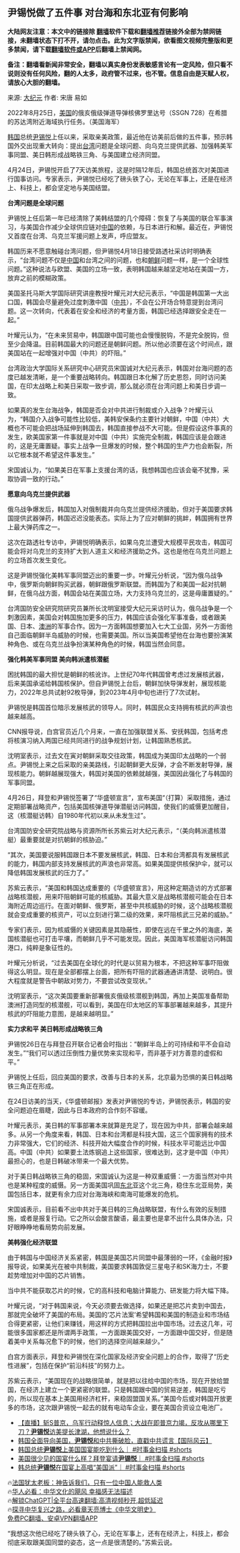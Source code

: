  <!-- 面包屑导航 --> <h2>尹锡悦做了五件事 对台海和东北亚有何影响</h2> <p class="notice"><b>大陆网友注意：本文中的链接除 <a href="https://github.com/bannedbook/fanqiang" >翻墙</a>软件下载和<a href="https://github.com/killgcd/justmysocks/blob/master/README.md">翻墙推荐</a>链接外全部为禁网链接，未翻墙状态下打不开，请勿点击。此为文字版禁闻，欲看图文视频完整版和更多禁闻，请下载<a href="https://github.com/bannedbook/fanqiang">翻墙软件或APP</a>后翻墙上禁闻网。</p><p>备注：翻墙看新闻非常安全，翻墙以真实身份发表敏感言论有一定风险，但只看不说则没有任何风险，翻的人太多，政府管不过来，也不管。信息自由是天赋人权，请放心大胆的翻墙。</b></p>  <div class="entry"> <p>来源:&nbsp;<span class='wp_keywordlink_affiliate'><a href="http://www.epochtimes.com/" title="大纪元" target="_blank">大纪元</a></span>                            作者:&nbsp;宋唐 易如                                                 </p> <p>2022年8月25日，<a href="https://www.bannedbook.org/bnews/tag/%e7%be%8e%e5%9b%bd/" class="st_tag internal_tag" rel="tag" title="标签 美国 下的日志">美国</a>的俄亥俄级弹道导弹核佛罗里达号（SSGN 728）在希腊的苏达湾附近海域执行任务。（美国海军）</p> <p><a href="https://www.bannedbook.org/bnews/tag/%e9%9f%a9%e5%9b%bd/" class="st_tag internal_tag" rel="tag" title="标签 韩国 下的日志">韩国</a>总统<a href="https://www.bannedbook.org/bnews/tag/%e5%b0%b9%e9%94%a1%e6%82%a6/" class="st_tag internal_tag" rel="tag" title="标签 尹锡悦 下的日志">尹锡悦</a>上任以来，采取亲美政策，最近他在访美前后做的五件事，预示韩国外交出现重大转向：提出<a href="https://www.bannedbook.org/bnews/tag/%e5%8f%b0%e6%b9%be/" class="st_tag internal_tag" rel="tag" title="标签 台湾 下的日志">台湾</a>问题是全球问题、向乌克兰提供武器、加强韩美军事同盟、美日韩形成战略铁三角、与美国建立经济同盟。</p> <p>4月24日，尹锡悦开启了7天访美旅程，这是时隔12年后，韩国总统首次对美国进行国事访问。专家表示，尹锡悦已经吃了磅头铁了心，无论在军事上，还是在经济上、科技上，都会坚定地与美国结盟。</p> <p><strong>台湾问题是全球问题</strong></p> <p>尹锡悦上任后第一年已经清除了美韩结盟的几个障碍：恢复了与美国的联合军事演习，与美国合作减少全球供应链对<span class='wp_keywordlink_affiliate'><a href="https://www.bannedbook.org/" title="中国" target="_blank">中国</a></span>的依赖，与日本进行和解。最近在，尹锡悦又首度在台湾、乌克兰军援问题上发声，呼应盟友。</p> <p>韩国历来不愿意触碰台湾问题，但尹锡悦4月18日接受路透社采访时明确表示，“台湾问题不仅是<a href="https://www.bannedbook.org/bnews/tag/%E4%B8%AD%E5%9B%BD/" class="st_tag internal_tag" rel="tag" title="标签 中国 下的日志">中国</a>和台湾之间的问题，也和<a href="https://www.bannedbook.org/bnews/tag/%e6%9c%9d%e9%b2%9c/" class="st_tag internal_tag" rel="tag" title="标签 朝鲜 下的日志">朝鲜</a>问题一样，是一个全球性问题。”这种说法与欧盟、美国的立场一致，表明韩国越来越坚定地站在美国一方，放弃之前的模糊政策。</p> <p>美国圣托马斯大学国际研究讲座教授叶耀元对大纪元表示，“中国是韩国第一大出口国，韩国会尽量避免过度刺激中国（<a href="https://www.bannedbook.org/bnews/tag/%e4%b8%ad%e5%85%b1/" class="st_tag internal_tag" rel="tag" title="标签 中共 下的日志">中共</a>），不会在公开场合特意提到台湾问题。这一次转向，代表着在安全和经济的考量方面，韩国已经选择跟安全走在一起。”</p> <p>叶耀元认为，“在未来贸易中，韩国跟中国可能也会慢慢脱钩，不是完全脱钩，但至少会降温。目前韩国最大的问题还是朝鲜问题。所以他必须要在这个时间点，跟美国站在一起增强对中国（中共）的吓阻。”</p> <p>台湾政治大学国际关系研究中心研究员宋国诚对大纪元表示，韩国对台海问题的态度已越发清晰，是一个重要战略转向。韩国跟日本化解了历史恩怨，同时访问美国，在印太战略上和美日采取一致步调，那么就必须在台湾问题上和美日步调一致。</p> <p>如果真的发生台海战争，韩国是否会对中共进行制裁或介入战争？叶耀元认为，“韩国介入战争可能性比较低，美韩安保条约主要针对朝鲜，中国（中共）大概也不可能会把战场延伸到韩国去，韩国直接参战不大可能。但是假设这件事真的发生，欧美国家第一件事就是对中国（中共）实施完全制裁，韩国应该是会跟进的，这是无庸置疑。事实上战争一旦爆发的时候，整个韩国的生产力也会断裂，所以它根本就不希望这件事发生。”</p> <p>宋国诚认为，“如果美日在军事上支援台湾的话，我想韩国也应该会毫不犹豫，采取协调一致的行动。”</p> <p><strong>愿意向乌克兰提供武器</strong></p> <p>俄乌战争爆发后，韩国加入对俄制裁并向乌克兰提供经济援助，但对于美国要求韩国提供武器弹药，韩国迟迟没能表态。实际上为了应对朝鲜的挑衅，韩国拥有世界上最大弹药库之一。</p> <p>这次在路透社专访中，尹锡悦明确表示，如果乌克兰遭受大规模平民攻击，韩国可能会将对乌克兰的支持扩大到人道主义和经济援助之外。这也是他在乌克兰问题上的立场首次发生变化。</p> <p>这是尹锡悦强化美韩军事同盟迈出的重要一步。叶耀元分析说，“因为俄乌战争中，俄罗斯向朝鲜购买武器，朝鲜跟俄罗斯联盟。而韩国为了和美国一起对抗朝鲜，在俄乌战方面，韩国会站在美国立场，大力支持乌克兰的，这是毋庸置疑的。”</p> <p>台湾国防安全研究院研究员兼所长沈明室接受大纪元采访时认为，俄乌战争是一个刺激因素，美国会对韩国施加更多的压力，韩国应该会强化军事准备，或者跟美国、日本、<a href="https://www.bannedbook.org/bnews/tag/%e6%be%b3%e6%b4%b2/" class="st_tag internal_tag" rel="tag" title="标签 澳洲 下的日志">澳洲</a>的军事合作。因为一方面韩国想要加入七大工业国，另外一方面他自己面临朝鲜半岛威胁的时候，也需要美国。所以当美国希望他在台海也要扮演某种角色、或在乌克兰战争扮演某种角色的时候，韩国当然会同意。</p> <p><strong>强化韩美军事同盟 美向韩派遣核潜艇</strong></p> <p>困扰韩国的最大担忧是朝鲜的核讹诈。上世纪70年代韩国曾考虑过发展核武器，后来美国承诺给韩国核保护。但自尹锡悦上台后，朝鲜加快导弹发射，展现核能力，2022年总共试射92枚导弹，到2023年4月中旬也进行了7次试射。</p> <p>尹锡悦是韩国首位暗示发展核武的领导人。同时，韩国民众支持拥有核武的声浪也越来越高。</p> <p>CNN报导说，白宫官员近几个月来，一直在加强联盟关系、安抚韩国，包括考虑将核演习纳入两国已经共同进行的战争规划计划，让韩国熟悉核武。</p> <p>沈明室表示，过去文在寅对朝鲜采取交往政策，韩国成为美国印太战略的一个弱点。尹锡悦上来之后采取的亲美路线，引起朝鲜更大反弹，才会不断发射导弹，展现核能力。朝鲜越展现强大，韩国对美国的依赖就越强，美国因此强化了与韩国的军事同盟。</p>  <p>4月26日，拜登和尹锡悦签署了“华盛顿宣言”，宣布美国“（打算）采取措施，通过定期部署战略资产，包括美国核弹道导弹潜艇访问韩国，使我们的威慑更加醒目，这（核潜艇访韩）自1980年代初以来从未发生过”。</p> <p>台湾国防安全研究院战略与资源所所长苏紫云对大纪元表示，“（美向韩派遣核潜艇）最重要就是对抗朝鲜的核胁迫。”</p> <p>“其次，美国要说服韩国跟日本不要发展核武，韩国、日本和台湾都具有发展核武的能力，韩国内部支持发展核武的声浪也非常高。如果美国提供核保护伞，就可以降低韩国发展核武的压力了。”</p> <p>苏紫云表示，“美国和韩国达成重要的《华盛顿宣言》，用这种定期造访的方式部署战略核潜舰，用来吓阻朝鲜可能的核威胁。其最大意义是战略核潜舰可能会在日本海附近周边巡行。在面对朝鲜、俄罗斯，甚至中共核威胁的时候，这个战略核潜舰就会变成重要的核资产，可以立刻进行第二级的效果，来吓阻核武三兄弟的威胁。”</p> <p>专家们表示，因为核威慑的关键因素是其隐蔽性，即使在远在千里之外的海底，美国核潜艇也可打击平壤，而朝鲜几乎不可能发现。因此，美国海军核潜艇访问韩国港口，纯粹是象征性的。</p> <p>叶耀元分析说，“过去美国在全球化的时代是以贸易为根本，不把这种军事吓阻做得这么明显。现在是全部都摆上台面，把所有吓阻的武器通通讲清楚、说明白。很大程度就是警告中朝敌对势力，不要尝试改变现状。”</p> <p>沈明室表示，“这次美国要重新部署俄亥俄级核潜舰到韩国，再加上美国准备帮助澳洲打造同型的核潜舰，可以看到，美国在印太地区的军事部署越来越多，其提升核武的吓阻能力意图，是越来越明显。”</p> <p><strong>实力求和平 美日韩形成战略铁三角</strong></p> <p>尹锡悦26日在与拜登召开联合记者会时指出：“朝鲜半岛上的可持续和平不会自动发生。”“我们可以透过压倒性力量优势来实现和平，而非基于对方善意的虚假和平。”</p> <p>尹锡悦上任后，回应美国的要求，改善与日本的关系，北京最为恐惧的美日韩战略铁三角正在形成。</p> <p>在24日访美的当天，《华盛顿邮报》发表对尹锡悦的专访，尹锡悦表示，韩国的安全问题迫在眉睫，因此与日本政府的合作刻不容缓。</p>  <p>叶耀元表示，美日韩的军事部署本来就算是充足了，现在因为中共，部署会越来越多。从另一个角度来看，韩国、日本和台湾都是科技大国，这三个国家拥有的技术力非常强大，它们的经济、科技开始大幅度合作的时候，科技水平可能远比中国高。中国（中共）如果要土法炼钢追上这些国家，很难达到，这才是中国（中共）最担心的，也是日韩破冰带来一个最大优势。</p> <p>对于美日韩战略铁三角的稳固，宋国诚认为这是一种双重威慑：一方面当然对中共也是某种程度的威慑。另一方面美国巩固<a href="https://www.bannedbook.org/bnews/tag/%e4%b8%9c%e5%8c%97/" class="st_tag internal_tag" rel="tag" title="标签 东北 下的日志">东北</a>亚这个北三角，稳住东北亚局势，美国包括日本，就更有余力应对台海海峡和南海可能爆发的危机。</p> <p>宋国诚表示，目前看不出中共对于美日韩的三角战略联盟，有什么有效的反制措施，或者是报复行动。它之所以会酸言酸语，最主要也是拿不出什么具体办法，只好眼睁睁地看局势向前发展。</p> <p><strong>美韩强化经济联盟</strong></p> <p>由于韩国与中国经济关系紧密，韩国是美国芯片同盟中最薄弱的一环，《金融时报》报导说，如果美光在被中共制裁，美国要求韩国敦促三星电子和SK海力士，不要趁势增加对中国的芯片销售。</p> <p>当中共不能获取芯片的时候，它的高科技和电脑计算能力、研发能力将大幅下降。</p> <p>叶耀元说，“对于韩国来说，今天必须要去做选择，如果还是把芯片卖到中国去，那就完全破坏了美国的布局。美国的‘芯片法案’希望韩国和美国的制造业和市场结合得更紧密，让他们来赚钱，用这样的方式把韩国拉出中国市场。过去这几年，可能很多国家都还是所谓两手政策，一方面跟美国交好，一方面跟中国交好，但是随着美中关系每况愈下的时候，他们的选择空间越来越少。”</p> <p>白宫方面表示，拜登和尹锡悦在深化国家及经济安全问题上的合作，取得了“历史性进展”，包括在保护“前沿科技”的努力上。</p> <p>苏紫云表示，“美国现在的战略很简单，就是把以往给中国的市场，现在开放给盟国，在经济上建立一个更紧密的联盟。只是韩国跟中国的贸易逆差，韩国是吃亏的，所以现在基本上美国用经济杠杆，来稳固盟国关系。”美国今后或对韩国开放更多的市场，这次跟尹锡悦一起去的就有电动车企业，要在美国合资设立电池厂。</p> <!--<div id="taboola-mid-1"></div>--><ul class='op-related-articles' title='相关阅读'> <li><a href='https://www.bannedbook.org/bnews/sohnews/20230429/1878230.html' target='_blank'>【直播】斩S普京，乌军行动释惊人信息；大战在即普京力竭，反攻从哪里下刀？<b>尹锡悦</b>访美提长津湖，他想说什么？</a></li> <li><a href='https://www.bannedbook.org/bnews/bannedvideo/20230429/1878144.html' target='_blank'>韩国全面导向美国，<b>尹锡悦</b>和中共撕破脸，直戳中共谎言【国际风云】</a></li> <li><a href='https://www.bannedbook.org/bnews/sohnews/20230429/1878082.html' target='_blank'>韩国总统<b>尹锡悦</b>上美国国宴能吃到什么｜ #时事金扫描 #shorts</a></li> <li><a href='https://www.bannedbook.org/bnews/sohnews/20230429/1878081.html' target='_blank'>美国很少见的国宴什么样？拜登宴请<b>尹锡悦</b>｜ #时事金扫描 #shorts</a></li> <li><a href='https://www.bannedbook.org/bnews/sohnews/20230429/1878080.html' target='_blank'>韩总统<b>尹锡悦</b>在国宴上高唱“美国派”｜ #时事金扫描 #shorts</a></li> </ul> <p class="texttj"> 🔥<a href="https://www.bannedbook.org/bnews/ssgc/20230219/1850782.html" target="_blank">法国犹太老板：神告诉我们，只有一位中国人能救人类</a><br/> 🔥<a href="https://www.bannedbook.org/bnews/comments/20220220/1694796.html" target="_blank">华人必看：中华文化的飓风 幸福感无法描述</a><br/> 🔥<a href="https://github.com/bannedbook/fanqiang/wiki/V2ray%E6%9C%BA%E5%9C%BA" target="_blank">解锁ChatGPT|全平台高速翻墙:高清视频秒开,超低延迟</a><br/> 🔥<a href="https://www.bannedbook.org/bnews/comments/20220808/1768773.html" target="_blank">探寻中华复兴之路，必看章天亮博士《中华文明史》</a><br/> <a href="https://github.com/bannedbook/fanqiang/wiki/%E7%A6%81%E9%97%BB%E7%BD%91%E5%AE%89%E5%8D%93%E7%BF%BB%E5%A2%99%E6%96%B0%E9%97%BBAPP" target="_blank">免费PC翻墙、安卓VPN翻墙APP</a><br/> </p><p>“我想这次他已经吃了磅头铁了心，无论在军事上，还有在经济上，科技上，都会彻底采取跟美国同盟的姿态，这一点是很清楚的。”苏紫云说。</p> <a name='sharetosocial'></a> <div style="margin-bottom:5px;padding-bottom:5px;clear:both"> <div id="archive-pix-1" class="banner-ads"> <!-- AuctionX Display platform tag START --> <div id="27602x728x90x621x_ADSLOT1" clicktrack="%%CLICK_URL_ESC%%"></div>  <!-- AuctionX Display platform tag END --> </div> <div id="archive-pix-2" class="banner-ads"> <!-- AuctionX Display platform tag START --> <div id="27556x300x250x621x_ADSLOT1" clicktrack="%%CLICK_URL_ESC%%" style="margin:0 auto;text-align:center"></div>  <!-- AuctionX Display platform tag END --> </div> </div>  <div id="archive-pix-1" class="banner-ads"> <!-- AuctionX Display platform tag START --> <div id="27603x728x90x621x_ADSLOT1" clicktrack="%%CLICK_URL_ESC%%"></div>  <!-- AuctionX Display platform tag END --> </div> </div><!--END ENTRY--> 